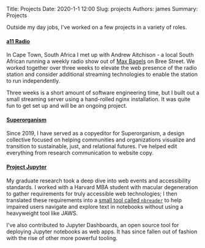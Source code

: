 Title: Projects
Date: 2020-1-1 12:00
Slug: projects
Authors: james
Summary: Projects

Outside my day jobs, I've worked on a few projects in a variety of roles.

#### [a11 Radio](http://live.a11radio.com)

In Cape Town, South Africa I met up with Andrew Aitchison - a local South African running a weekly radio show out of [Max Bagels](https://www.maxbagels.com/) on Bree Street. We worked together over three weeks to elevate the web presence of the radio station and consider additional streaming technologies to enable the station to run independently.

Three weeks is a short amount of software engineering time, but I built out a small streaming server using a hand-rolled nginx installation. It was quite fun to get set up and will be an ongoing project.

#### [Superorganism](http://superorg.ca/about/)

Since 2019, I have served as a copyeditor for Superorganism, a design collective focused on helping communities and organizations visualize and transition to sustainable, just, and relational futures. I've helped edit everything from research communication to website copy.

#### [Project Jupyter](https://jupyter.org)

My graduate research took a deep dive into web events and accessibility standards. I worked with a Harvard MBA student with macular degeneration to gather requirements for truly accessible web technologies; I then translated these requirements into a [small tool called `nbreader`](https://jameslmart.in/jupyter-a11y) to help impaired users navigate and explore text in notebooks without using a heavyweight tool like JAWS.

I've also contributed to Jupyter Dashboards, an open source tool for deploying Jupyter notebooks as web apps. It has since fallen out of fashion with the rise of other more powerful tooling.
